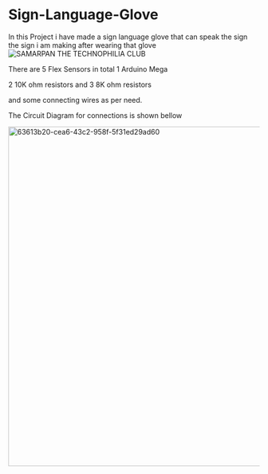# Sign-Language-Glove
In this Project i have made a sign language glove that can speak the sign the sign i am making after wearing that glove
![SAMARPAN THE TECHNOPHILIA CLUB](https://github.com/user-attachments/assets/bfca5f9f-ee2e-45eb-9a7a-88dee06a1581)

There are 5 Flex Sensors in total
1 Arduino Mega

2 10K ohm resistors and 3 8K ohm resistors

and some connecting wires as per need.

The Circuit Diagram for connections is shown bellow

<img width="682" alt="63613b20-cea6-43c2-958f-5f31ed29ad60" src="https://github.com/user-attachments/assets/19678eff-f32f-45ad-be5e-330324d261d1" />

